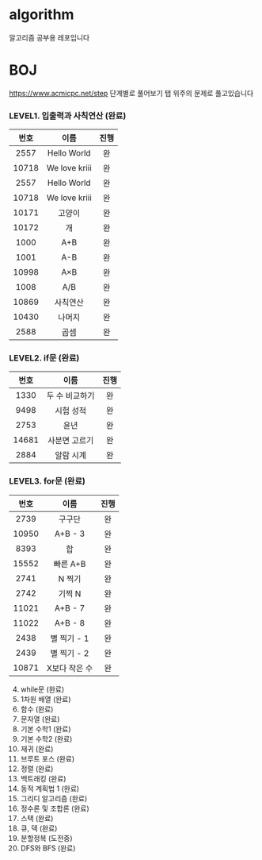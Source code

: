 # algorithm
알고리즘 공부용 레포입니다

# BOJ
https://www.acmicpc.net/step
단계별로 풀어보기 탭 위주의 문제로 풀고있습니다

### LEVEL1. 입출력과 사칙연산 (완료)
|번호|이름|진행| 
|:---:|:---:|:---:| 
|2557|Hello World|완| 
|10718|We love kriii|완| 
|2557|Hello World|완|
|10718|We love kriii|완|
|10171|고양이|완|
|10172|개|완|
|1000|A+B|완|
|1001|A-B|완|
|10998|A×B|완|
|1008|A/B|완|
|10869|사칙연산|완|
|10430|나머지|완|
|2588|곱셈|완|
### LEVEL2. if문  (완료)
|번호|이름|진행| 
|:---:|:---:|:---:|
|1330|두 수 비교하기|완|
|9498|시험 성적|완|
|2753|윤년|완|
|14681|사분면 고르기|완|
|2884|알람 시계|완|
### LEVEL3. for문 (완료)
|번호|이름|진행| 
|:---:|:---:|:---:| 
|2739|구구단|완|
|10950|A+B - 3|완|
|8393|합|완|
|15552|빠른 A+B|완|
|2741|N 찍기|완|
|2742|기찍 N|완|
|11021|A+B - 7|완|
|11022|A+B - 8|완|
|2438|별 찍기 - 1|완|
|2439|별 찍기 - 2|완|
|10871|X보다 작은 수|완|
4. while문 (완료)
5. 1차원 배열 (완료)
6. 함수 (완료)
7. 문자열  (완료)
8. 기본 수학1 (완료)
9. 기본 수학2 (완료)
10. 재귀  (완료)
11. 브루트 포스  (완료)
12. 정렬  (완료)
14. 백트래킹  (완료)
15. 동적 계획법 1  (완료)
16. 그리디 알고리즘  (완료)
17. 정수론 및 조합론 (완료)
18. 스택  (완료)
19. 큐, 덱  (완료)
20. 분할정복  (도전중)
24. DFS와 BFS  (완료)
